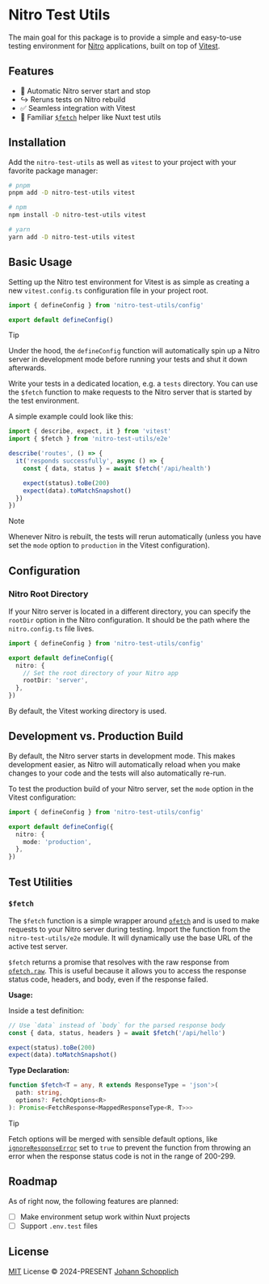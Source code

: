 # Nitro Test Utils

The main goal for this package is to provide a simple and easy-to-use testing environment for [Nitro](https://nitro.unjs.io) applications, built on top of [Vitest](https://vitest.dev).

## Features

- 🚀 Automatic Nitro server start and stop
- ↪️ Reruns tests on Nitro rebuild
- ✅ Seamless integration with Vitest
- 📡 Familiar [`$fetch`](#fetch) helper like Nuxt test utils

## Installation

Add the `nitro-test-utils` as well as `vitest` to your project with your favorite package manager:

```bash
# pnpm
pnpm add -D nitro-test-utils vitest

# npm
npm install -D nitro-test-utils vitest

# yarn
yarn add -D nitro-test-utils vitest
```

## Basic Usage

Setting up the Nitro test environment for Vitest is as simple as creating a new `vitest.config.ts` configuration file in your project root.

```ts
import { defineConfig } from 'nitro-test-utils/config'

export default defineConfig()
```

> [!TIP]
> Under the hood, the `defineConfig` function will automatically spin up a Nitro server in development mode before running your tests and shut it down afterwards.

Write your tests in a dedicated location, e.g. a `tests` directory. You can use the `$fetch` function to make requests to the Nitro server that is started by the test environment.

A simple example could look like this:

```ts
import { describe, expect, it } from 'vitest'
import { $fetch } from 'nitro-test-utils/e2e'

describe('routes', () => {
  it('responds successfully', async () => {
    const { data, status } = await $fetch('/api/health')

    expect(status).toBe(200)
    expect(data).toMatchSnapshot()
  })
})
```

> [!NOTE]
> Whenever Nitro is rebuilt, the tests will rerun automatically (unless you have set the `mode` option to `production` in the Vitest configuration).

## Configuration

### Nitro Root Directory

If your Nitro server is located in a different directory, you can specify the `rootDir` option in the Nitro configuration. It should be the path where the `nitro.config.ts` file lives.

```ts
import { defineConfig } from 'nitro-test-utils/config'

export default defineConfig({
  nitro: {
    // Set the root directory of your Nitro app
    rootDir: 'server',
  },
})
```

By default, the Vitest working directory is used.

## Development vs. Production Build

By default, the Nitro server starts in development mode. This makes development easier, as Nitro will automatically reload when you make changes to your code and the tests will also automatically re-run.

To test the production build of your Nitro server, set the `mode` option in the Vitest configuration:

```ts
import { defineConfig } from 'nitro-test-utils/config'

export default defineConfig({
  nitro: {
    mode: 'production',
  },
})
```

## Test Utilities

### `$fetch`

The `$fetch` function is a simple wrapper around [`ofetch`](https://github.com/unjs/ofetch) and is used to make requests to your Nitro server during testing. Import the function from the `nitro-test-utils/e2e` module. It will dynamically use the base URL of the active test server.

`$fetch` returns a promise that resolves with the raw response from [`ofetch.raw`](https://github.com/unjs/ofetch?tab=readme-ov-file#-access-to-raw-response). This is useful because it allows you to access the response status code, headers, and body, even if the response failed.

**Usage:**

Inside a test definition:

```ts
// Use `data` instead of `body` for the parsed response body
const { data, status, headers } = await $fetch('/api/hello')

expect(status).toBe(200)
expect(data).toMatchSnapshot()
```

**Type Declaration:**

```ts
function $fetch<T = any, R extends ResponseType = 'json'>(
  path: string,
  options?: FetchOptions<R>
): Promise<FetchResponse<MappedResponseType<R, T>>>
```

> [!TIP]
> Fetch options will be merged with sensible default options, like [`ignoreResponseError`](https://github.com/unjs/ofetch?tab=readme-ov-file#%EF%B8%8F-handling-errors) set to `true` to prevent the function from throwing an error when the response status code is not in the range of 200-299.

## Roadmap

As of right now, the following features are planned:

- [ ] Make environment setup work within Nuxt projects
- [ ] Support `.env.test` files

## License

[MIT](./LICENSE) License © 2024-PRESENT [Johann Schopplich](https://github.com/johannschopplich)
